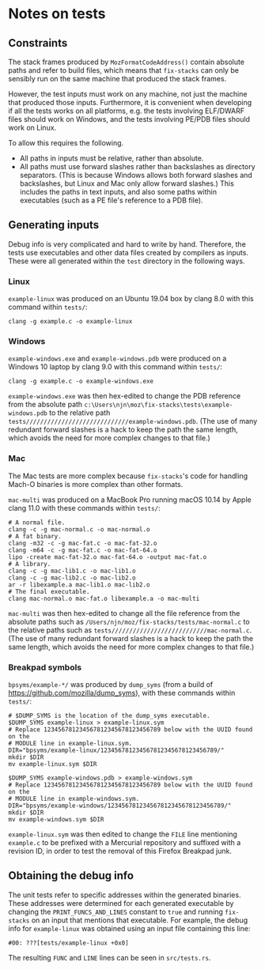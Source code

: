# Notes on tests

## Constraints

The stack frames produced by `MozFormatCodeAddress()` contain absolute paths
and refer to build files, which means that `fix-stacks` can only be sensibly
run on the same machine that produced the stack frames.

However, the test inputs must work on any machine, not just the machine that
produced those inputs. Furthermore, it is convenient when developing if all the
tests works on all platforms, e.g. the tests involving ELF/DWARF files should
work on Windows, and the tests involving PE/PDB files should work on Linux.

To allow this requires the following.
- All paths in inputs must be relative, rather than absolute.
- All paths must use forward slashes rather than backslashes as directory
  separators. (This is because Windows allows both forward slashes and
  backslashes, but Linux and Mac only allow forward slashes.) This includes the
  paths in text inputs, and also some paths within executables (such as a PE
  file's reference to a PDB file).

## Generating inputs

Debug info is very complicated and hard to write by hand. Therefore, the tests
use executables and other data files created by compilers as inputs. These were
all generated within the `test` directory in the following ways.

### Linux

`example-linux` was produced on an Ubuntu 19.04 box by clang 8.0 with this
command within `tests/`:
```
clang -g example.c -o example-linux
```

### Windows

`example-windows.exe` and `example-windows.pdb` were produced on a Windows 10
 laptop by clang 9.0 with this command within `tests/`:
```
clang -g example.c -o example-windows.exe
```
`example-windows.exe` was then hex-edited to change the PDB reference from the
absolute path `c:\Users\njn\moz\fix-stacks\tests\example-windows.pdb` to the
relative path `tests/////////////////////////////example-windows.pdb`. (The use
of many redundant forward slashes is a hack to keep the path the same length,
which avoids the need for more complex changes to that file.)

### Mac

The Mac tests are more complex because `fix-stacks`'s code for handling Mach-O
binaries is more complex than other formats.

`mac-multi` was produced on a MacBook Pro running macOS 10.14 by Apple clang
11.0 with these commands within `tests/`:
```
# A normal file.
clang -c -g mac-normal.c -o mac-normal.o
# A fat binary.
clang -m32 -c -g mac-fat.c -o mac-fat-32.o
clang -m64 -c -g mac-fat.c -o mac-fat-64.o
lipo -create mac-fat-32.o mac-fat-64.o -output mac-fat.o
# A library.
clang -c -g mac-lib1.c -o mac-lib1.o
clang -c -g mac-lib2.c -o mac-lib2.o
ar -r libexample.a mac-lib1.o mac-lib2.o
# The final executable.
clang mac-normal.o mac-fat.o libexample.a -o mac-multi
```
`mac-multi` was then hex-edited to change all the file reference from the
absolute paths such as `/Users/njn/moz/fix-stacks/tests/mac-normal.c` to the
relative paths such as `tests///////////////////////////mac-normal.c`. (The use
of many redundant forward slashes is a hack to keep the path the same length,
which avoids the need for more complex changes to that file.)

### Breakpad symbols

`bpsyms/example-*/` was produced by `dump_syms` (from a build of
https://github.com/mozilla/dump_syms), with these commands within `tests/`:
```
# $DUMP_SYMS is the location of the dump_syms executable.
$DUMP_SYMS example-linux > example-linux.sym
# Replace 123456781234567812345678123456789 below with the UUID found on the
# MODULE line in example-linux.sym.
DIR="bpsyms/example-linux/123456781234567812345678123456789/"
mkdir $DIR
mv example-linux.sym $DIR

$DUMP_SYMS example-windows.pdb > example-windows.sym
# Replace 123456781234567812345678123456789 below with the UUID found on the
# MODULE line in example-windows.sym.
DIR="bpsyms/example-windows/123456781234567812345678123456789/"
mkdir $DIR
mv example-windows.sym $DIR
```

`example-linux.sym` was then edited to change the `FILE` line mentioning
`example.c` to be prefixed with a Mercurial repository and suffixed with a
revision ID, in order to test the removal of this Firefox Breakpad junk.

## Obtaining the debug info

The unit tests refer to specific addresses within the generated binaries. These
addresses were determined for each generated executable by changing the
`PRINT_FUNCS_AND_LINES` constant to `true` and running `fix-stacks` on an input
that mentions that executable. For example, the debug info for `example-linux`
was obtained using an input file containing this line:
```
#00: ???[tests/example-linux +0x0]
```
The resulting `FUNC` and `LINE` lines can be seen in `src/tests.rs`.

